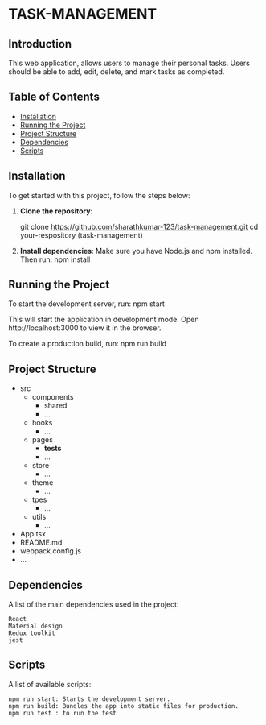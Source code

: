 # TASK-MANAGEMENT

## Introduction
This web application, allows users to manage their personal tasks. Users should be able to add, edit, delete, and mark tasks as completed.

## Table of Contents
- [Installation](#installation)
- [Running the Project](#running-the-project)
- [Project Structure](#project-structure)
- [Dependencies](#dependencies)
- [Scripts](#Scripts)

## Installation

To get started with this project, follow the steps below:

1. **Clone the repository**:

    git clone https://github.com/sharathkumar-123/task-management.git
    cd your-respository (task-management)

2. **Install dependencies**:
    Make sure you have Node.js and npm installed. 
    Then run:
    npm install

## Running the Project

To start the development server, run:
   npm start

   This will start the application in development mode. Open http://localhost:3000 to view it in the browser.

To create a production build, run:
   npm run build   

## Project Structure

- src
  - components
    - shared
    - ...
  - hooks
    - ...
  - pages
    - __tests__
    - ...
  - store
    - ...
  - theme
    - ...
  - tpes
    - ...
  - utils
    - ...
- App.tsx
- README.md
- webpack.config.js
- ...


## Dependencies

A list of the main dependencies used in the project:

    React
    Material design
    Redux toolkit
    jest

## Scripts

A list of available scripts:

    npm run start: Starts the development server.
    npm run build: Bundles the app into static files for production.
    npm run test : to run the test    